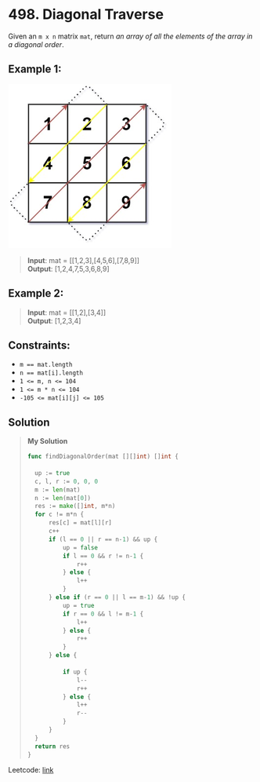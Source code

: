 # 498. Diagonal Traverse

Given an `m x n` matrix `mat`, return *an array of all the elements of the array in a diagonal order*.

## Example 1:

![matrix](image.png)

> **Input**: mat = [[1,2,3],[4,5,6],[7,8,9]] \
> **Output**: [1,2,4,7,5,3,6,8,9]

## Example 2:

> **Input**: mat = [[1,2],[3,4]] \
> **Output**: [1,2,3,4]
 

## Constraints:

* `m == mat.length`
* `n == mat[i].length`
* `1 <= m, n <= 104`
* `1 <= m * n <= 104`
* `-105 <= mat[i][j] <= 105`

## Solution
> **My Solution**
> ```go
> func findDiagonalOrder(mat [][]int) []int {
> 
> 	up := true
> 	c, l, r := 0, 0, 0
> 	m := len(mat)
> 	n := len(mat[0])
> 	res := make([]int, m*n)
> 	for c != m*n {
> 		res[c] = mat[l][r]
> 		c++
> 		if (l == 0 || r == n-1) && up {
> 			up = false
> 			if l == 0 && r != n-1 {
> 				r++
> 			} else {
> 				l++
> 			}
> 		} else if (r == 0 || l == m-1) && !up {
> 			up = true
> 			if r == 0 && l != m-1 {
> 				l++
> 			} else {
> 				r++
> 			}
> 		} else {
> 
> 			if up {
> 				l--
> 				r++
> 			} else {
> 				l++
> 				r--
> 			}
> 		}
> 	}
> 	return res
> }
> ```
Leetcode: [link](https://leetcode.com/problems/diagonal-traverse/description/)